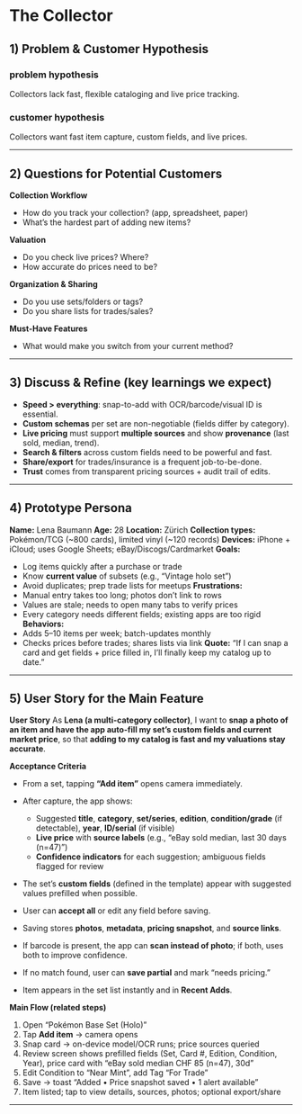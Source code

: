 # The Collector

## 1) Problem & Customer Hypothesis

### problem hypothesis

Collectors lack fast, flexible cataloging and live price tracking.

### customer hypothesis

Collectors want fast item capture, custom fields, and live prices.

---

## 2) Questions for Potential Customers

**Collection Workflow**

- How do you track your collection? (app, spreadsheet, paper)
- What’s the hardest part of adding new items?

**Valuation**

- Do you check live prices? Where?
- How accurate do prices need to be?

**Organization & Sharing**

- Do you use sets/folders or tags?
- Do you share lists for trades/sales?

**Must-Have Features**

- What would make you switch from your current method?

---

## 3) Discuss & Refine (key learnings we expect)

- **Speed > everything**: snap-to-add with OCR/barcode/visual ID is essential.
- **Custom schemas** per set are non-negotiable (fields differ by category).
- **Live pricing** must support **multiple sources** and show **provenance** (last sold, median, trend).
- **Search & filters** across custom fields need to be powerful and fast.
- **Share/export** for trades/insurance is a frequent job-to-be-done.
- **Trust** comes from transparent pricing sources + audit trail of edits.

---

## 4) Prototype Persona

**Name:** Lena Baumann
**Age:** 28
**Location:** Zürich
**Collection types:** Pokémon/TCG (~800 cards), limited vinyl (~120 records)
**Devices:** iPhone + iCloud; uses Google Sheets; eBay/Discogs/Cardmarket
**Goals:**

- Log items quickly after a purchase or trade
- Know **current value** of subsets (e.g., “Vintage holo set”)
- Avoid duplicates; prep trade lists for meetups
  **Frustrations:**
- Manual entry takes too long; photos don’t link to rows
- Values are stale; needs to open many tabs to verify prices
- Every category needs different fields; existing apps are too rigid
  **Behaviors:**
- Adds 5–10 items per week; batch-updates monthly
- Checks prices before trades; shares lists via link
  **Quote:** “If I can snap a card and get fields + price filled in, I’ll finally keep my catalog up to date.”

---

## 5) User Story for the Main Feature

**User Story**
As **Lena (a multi-category collector)**, I want to **snap a photo of an item and have the app auto-fill my set’s custom fields and current market price**, so that **adding to my catalog is fast and my valuations stay accurate**.

**Acceptance Criteria**

- From a set, tapping **“Add item”** opens camera immediately.
- After capture, the app shows:

    - Suggested **title**, **category**, **set/series**, **edition**, **condition/grade** (if detectable), **year**, **ID/serial** (if visible)
    - **Live price** with **source labels** (e.g., “eBay sold median, last 30 days (n=47)”)
    - **Confidence indicators** for each suggestion; ambiguous fields flagged for review
- The set’s **custom fields** (defined in the template) appear with suggested values prefilled when possible.
- User can **accept all** or edit any field before saving.
- Saving stores **photos**, **metadata**, **pricing snapshot**, and **source links**.
- If barcode is present, the app can **scan instead of photo**; if both, uses both to improve confidence.
- If no match found, user can **save partial** and mark “needs pricing.”
- Item appears in the set list instantly and in **Recent Adds**.

**Main Flow (related steps)**

1. Open “Pokémon Base Set (Holo)”
2. Tap **Add item** -> camera opens
3. Snap card -> on-device model/OCR runs; price sources queried
4. Review screen shows prefilled fields (Set, Card #, Edition, Condition, Year), price card with “eBay sold median CHF 85 (n=47), 30d”
5. Edit Condition to “Near Mint”, add Tag “For Trade”
6. Save -> toast “Added • Price snapshot saved • 1 alert available”
7. Item listed; tap to view details, sources, photos; optional export/share

---
